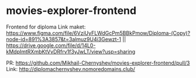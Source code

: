 # movies-explorer-frontend

Frontend for diploma
Link maket: https://www.figma.com/file/6VziUyFLWdGcPm5BBkPmow/Diploma-(Copy)?node-id=891%3A3857&t=3almuz9U4i3Gewzt-1 || https://drive.google.com/file/d/14L0-kMdpImtRXmbKtVvDRfrv1f3yJwLT/view?usp=sharing

PR: https://github.com/Mikhail-Chernyshev/movies-explorer-frontend/pull/3
Link: http://diplomachernyshev.nomoredomains.club/